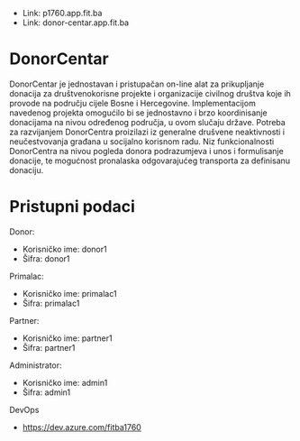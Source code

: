  - Link: p1760.app.fit.ba
 - Link: donor-centar.app.fit.ba 
# DonorCentar 
DonorCentar je jednostavan i pristupačan on-line alat za prikupljanje donacija za društvenokorisne projekte i organizacije civilnog društva koje ih provode na području cijele Bosne i Hercegovine.
Implementacijom navedenog projekta omogućilo bi se jednostavno i brzo koordinisanje donacijama na nivou određenog područja, u ovom slučaju države. Potreba za razvijanjem DonorCentra proizilazi iz generalne drušvene neaktivnosti i neučestvovanja građana u socijalno korisnom radu.
Niz funkcionalnosti DonorCentra na nivou pogleda donora podrazumjeva i unos i formulisanje donacije, te mogućnost pronalaska odgovarajućeg transporta za definisanu donaciju.
# Pristupni podaci
Donor:
 - Korisničko ime: donor1
 - Šifra: donor1

Primalac:
 - Korisničko ime: primalac1
 - Šifra: primalac1

 Partner:
 - Korisničko ime: partner1
 - Šifra: partner1

 Administrator:
 - Korisničko ime: admin1
 - Šifra: admin1


DevOps
 - https://dev.azure.com/fitba1760
